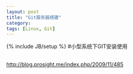 ```yaml
---
layout: post
title: "Git服务器搭建"
category: 
tags: [Linux, Git]
---
```

{% include JB/setup %}
#小型系统下GIT安装使用
##
<http://blog.prosight.me/index.php/2009/11/485>

